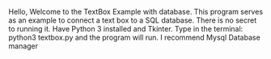 Hello, Welcome to the TextBox Example with database. 
This program serves as an example to connect a text box to a SQL database.
There is no secret to running it. Have Python 3 installed and Tkinter. 
Type in the terminal: python3 textbox.py and the program will run. 
I recommend Mysql Database manager
